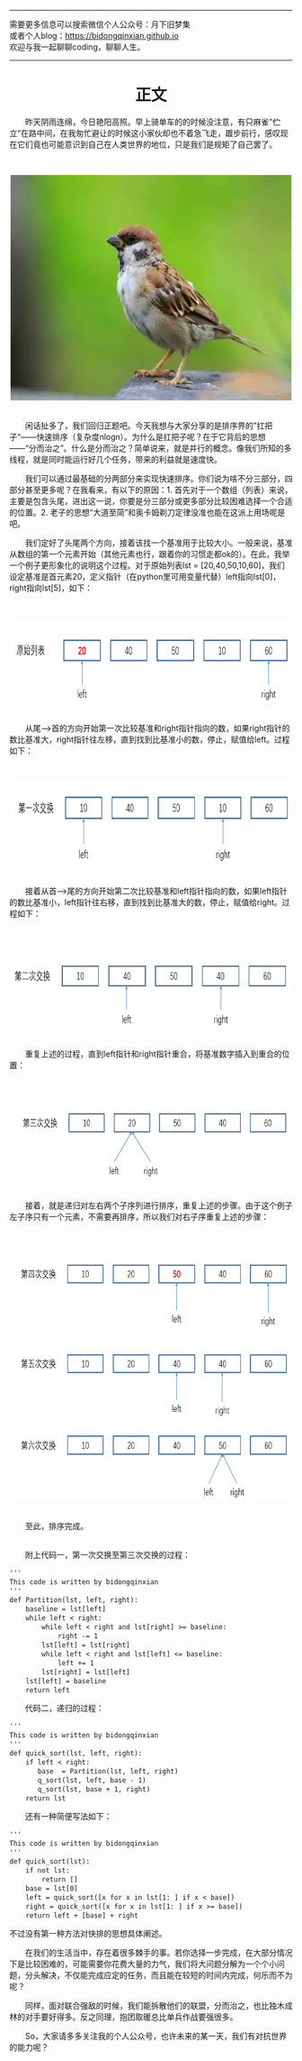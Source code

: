 ***
需要更多信息可以搜索微信个人公众号：月下旧梦集 <br/>
或者个人blog：https://bidongqinxian.github.io <br/>
欢迎与我一起聊聊coding，聊聊人生。
***

# <center>正文

&emsp;&emsp;昨天阴雨连绵，今日艳阳高照。早上骑单车的的时候没注意，有只麻雀”伫立“在路中间，在我匆忙避让的时候这小家伙却也不着急飞走，踱步前行，感叹现在它们竟也可能意识到自己在人类世界的地位，只是我们是规矩了自己罢了。

&nbsp;<div align=center><img width = '500' height ='400' src =../../data/algorithm/bird.jpg/></div>

<br/>&emsp;&emsp;闲话扯多了，我们回归正题吧。今天我想与大家分享的是排序界的”扛把子“——快速排序（复杂度nlogn）。为什么是扛把子呢？在于它背后的思想——“分而治之”。什么是分而治之？简单说来，就是并行的概念。像我们所知的多线程，就是同时能运行好几个任务，带来的利益就是速度快。

&emsp;&emsp;我们可以通过最基础的分两部分来实现快速排序。你们说为啥不分三部分，四部分甚至更多呢？在我看来，有以下的原因：1. 首先对于一个数组（列表）来说，主要是包含头尾，进出这一说，你要是分三部分或更多部分比较困难选择一个合适的位置。2. 老子的思想“大道至简”和奥卡姆剃刀定律没准也能在这派上用场呢是吧。

&emsp;&emsp;我们定好了头尾两个方向，接着该找一个基准用于比较大小。一般来说，基准从数组的第一个元素开始（其他元素也行，跟着你的习惯走都ok的）。在此，我举一个例子更形象化的说明这个过程。对于原始列表lst = [20,40,50,10,60]，我们设定基准是首元素20，定义指针（在python里可用变量代替）left指向lst[0]，right指向lst[5]，如下：

&nbsp;<div align=center><img width = '500' height ='150' src =../../data/algorithm/图片1.png/></div>

<br/>&emsp;&emsp;从尾——>首的方向开始第一次比较基准和right指针指向的数，如果right指针的数比基准大，right指针往左移，直到找到比基准小的数，停止，赋值给left。过程如下：

&nbsp;<div align=center><img width = '500' height ='150' src =../../data/algorithm/图片2.png/></div>

<br/>&emsp;&emsp;接着从首——>尾的方向开始第二次比较基准和left指针指向的数，如果left指针的数比基准小，left指针往右移，直到找到比基准大的数，停止，赋值给right。过程如下：

&nbsp;<div align=center><img width = '500' height ='150' src =../../data/algorithm/第二次交换.png/></div>

<br/>&emsp;&emsp;重复上述的过程，直到left指针和right指针重合，将基准数字插入到重合的位置：

&nbsp;<div align=center><img width = '500' height ='150' src =../../data/algorithm/第三次交换.png/></div>

<br/>&emsp;&emsp;接着，就是递归对左右两个子序列进行排序，重复上述的步骤。由于这个例子左子序只有一个元素，不需要再排序，所以我们对右子序重复上述的步骤：

&nbsp;<div align=center><img width = '500' height ='450' src =../../data/algorithm/第四次交换.png/></div>

<br/>&emsp;&emsp;至此，排序完成。

<br/>&emsp;&emsp;附上代码一，第一次交换至第三次交换的过程：

```
'''
This code is written by bidongqinxian
'''
def Partition(lst, left, right):
    baseline = lst[left]
    while left < right:
        while left < right and lst[right] >= baseline:
            right -= 1
        lst[left] = lst[right]
        while left < right and lst[left] <= baseline:
            left += 1
        lst[right] = lst[left]
    lst[left] = baseline
    return left
```

&emsp;&emsp;代码二，递归的过程：
```
'''
This code is written by bidongqinxian
'''
def quick_sort(lst, left, right):
    if left < right:
       base  = Partition(lst, left, right)
       q_sort(lst, left, base - 1)
       q_sort(lst, base + 1, right)
    return lst
```

&emsp;&emsp;还有一种简便写法如下：

```
'''
This code is written by bidongqinxian
'''
def quick_sort(lst):
    if not lst:
        return []
    base = lst[0]
    left = quick_sort([x for x in lst[1: ] if x < base])
    right = quick_sort([x for x in lst[1: ] if x >= base])
    return left + [base] + right
```
不过没有第一种方法对快排的思想具体阐述。

&emsp;&emsp;在我们的生活当中，存在着很多棘手的事。若你选择一步完成，在大部分情况下是比较困难的，可能需要你花费大量的力气，我们将大问题分解为一个个小问题，分头解决，不仅能完成应定的任务，而且能在较短的时间内完成，何乐而不为呢？

&emsp;&emsp;同样，面对联合强敌的时候，我们能拆散他们的联盟，分而治之，也比独木成林的对手要好得多。反之同理，抱团取暖总比单兵作战要强很多。

&emsp;&emsp;So，大家请多多关注我的个人公众号，也许未来的某一天，我们有对抗世界的能力呢？